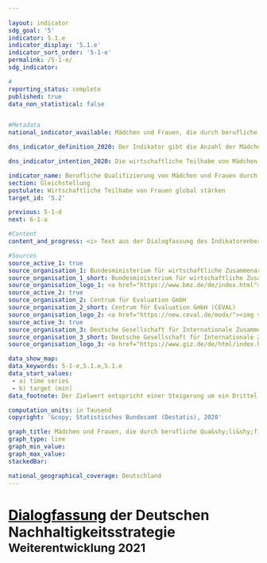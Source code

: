 ```yaml
---
                   
layout: indicator                   
sdg_goal: '5'                   
indicator: 5.1.e                   
indicator_display: '5.1.e'                   
indicator_sort_order: '5-1-e'                   
permalink: /5-1-e/                   
sdg_indicator:                    

#                   
reporting_status: complete                   
published: true                   
data_non_statistical: false                   


#Metadata                   
national_indicator_available: Mädchen und Frauen, die durch berufliche Qualifizierungsmaßnahmen deutscher entwicklungspolitischer Zusammenarbeit erreicht wurden                   

dns_indicator_definition_2020: Der Indikator gibt die Anzahl der Mädchen und Frauen in Entwicklungs- und Schwellenländern an, die durch berufliche Qua&shy;li&shy;fi&shy;zierungs&shy;maß&shy;nahmen deutscher ent&shy;wick&shy;lungs&shy;po&shy;li&shy;ti&shy;scher Zu&shy;sam&shy;men&shy;ar&shy;beit erreicht wurden.                   

dns_indicator_intention_2020: Die wirtschaftliche Teilhabe von Mädchen und Frauen in Entwicklungs- und Schwellenländern soll gestärkt werden. Daher soll bis 2030 die Anzahl der durch deutsche Entwicklungs&shy;zusammen&shy;arbeit beruflich qualifizierten Mädchen und Frauen in Entwicklungs- und Schwellenländern sukzessive um ein Drittel gegenüber dem Jahr 2015 erhöht werden.                   

indicator_name: Berufliche Qualifizierung von Mädchen und Frauen durch deutsche ent&shy;wick&shy;lungs&shy;po&shy;li&shy;ti&shy;sche Zu&shy;sam&shy;men&shy;ar&shy;beit                   
section: Gleichstellung                   
postulate: Wirtschaftliche Teilhabe von Frauen global stärken                   
target_id: '5.2'                   

previous: 5-1-d                   
next: 6-1-a                   

#Content                    
content_and_progress: <i> Text aus der Dialogfassung des Indikatorenberichts 2020</i><br><br>Als Datenquelle wurden Informationen vom Bundesministerium für wirtschaftliche Zusammenarbeit und Entwicklung (BMZ) zu geförderten Projekten verwendet, die sich im Jahr 2015 in der Durchführungsphase befanden. Zu diesen Maßnahmen zählen alle kurz-, mittel- und langfristigen formalen und non-formalen Berufsbildungsmaßnahmen in Entwicklungs- und Schwellenländern. Die Maßnahmen werden vollständig durch Mittel des Bundeshaushaltes sowie durch Marktmittel der Kreditanstalt für Wiederaufbau finanziert. Die Datenerhebung erfolgte erstmalig im Jahr 2015 im Auftrag des BMZ durch die Deutsche Gesellschaft für Internationale Zusammenarbeit GmbH sowie das Centrum für Evaluation GmbH und wird im dreijährigen Rhythmus durchgeführt. Insofern kann eine mögliche Zielerreichung des Indikators gemäß der im Indikatorenbericht zugrunde gelegten Methodik noch nicht beurteilt werden. <br><br>Im Jahr 2018 wurden rund 863&nbsp;000 Mädchen und Frauen durch berufliche Qualifizierungsmaßnahmen erreicht. Dies ist gegenüber 2015 – dem ersten Jahr der Erhebung – ein Anstieg um 243&nbsp;%. Davon konnten 26,5&nbsp;% über direkte Berufsbildungsmaßnahmen erreicht werden. Durch Institutionenförderung wurden 31,6&nbsp;% der Mädchen und Frauen erreicht und durch Maßnahmen auf Politikfeldebene 41,8&nbsp;%. Durch die finanzielle Zusammenarbeit wurden ins-gesamt 93,0&nbsp;% der Mädchen und Frauen erreicht.<br><br>Mädchen und Frauen in Entwicklungs- und Schwellenländern werden auf unterschiedlichen Ebenen von deutscher entwicklungspolitischer Zusammenarbeit erreicht, weswegen die Daten auf drei Ebenen abgefragt wurden. (1) Bei Maßnahmen auf Individualebene kann die Anzahl der Mädchen und Frauen, die beruflich aus- und weitergebildet wurden oder an entsprechend ausgerichteten Beratungsmaßnahmen teilgenommen haben, direkt erfasst werden. Bei (2) Förderung von Institutionen oder (3) Förderung auf Politikfeldebene muss die erreichte Anzahl in den geförderten Aus- und Weiterbildungseinrichtungen geschätzt werden. Dabei werden auf Institutionenebene die Gesamtzahl der weiblichen Aus- und Weiterzubildenden in den jeweils geförderten Aus- und Weiterbildungseinrichtungen und auf Politikfeldebene alle weiblichen Aus- und Weiterzubildenden in den Partnerländern als erreichte Mädchen und Frauen angenommen. Folglich kann es zu Überschätzungen und zu Mehrfachzählungen kommen – insbesondere auf Politikfeldebene. Ferner kann nicht ausgeschlossen werden, dass es bei Nachfolgeprojekten oder bei mehreren zeitgleich durchgeführten Projekten in derselben Region zu Mehrfachzählungen der erreichten Mädchen und Frauen kommt.<br><br>Der Wert des Indikators hängt stark von der geförderten Ebene ab, da durch die Förderung von Institutionen oder Politikfeldern in der Regel mehr Mädchen und Frauen erreicht werden als bei individuellen Maßnahmen. Der Indikator trifft keine Aussage zu Erfolg, Umfang und Qualität der Qualifizierungsmaßnahmen, die recht unterschiedlich sein können. Die Maßnahmen zur Förderung der beruflichen Qualifizierung von Mädchen und Frauen sind Teil der gesamten öffentlichen Entwicklungsausgaben. Diese sind im Indikator 17.1 dargestellt.                   

#Sources
source_active_1: true                           
source_organisation_1: Bundesministerium für wirtschaftliche Zusammenarbeit und Entwicklung (BMZ)                           
source_organisation_1_short: Bundesministerium für wirtschaftliche Zusammenarbeit und Entwicklung (BMZ)                           
source_organisation_logo_1: <a href="https://www.bmz.de/de/index.html"><img src="https://g205sdgs.github.io/sdg-indicators/public/logos/bmz.png" alt="Logo Bundesministerium für wirtschaftliche Zusammenarbeit und Entwicklung (BMZ)" title="Klicken Sie hier um zu der Homepage der Organisation zu gelangen" /></a>
source_active_2: true                           
source_organisation_2: Centrum für Evaluation GmbH                           
source_organisation_2_short: Centrum für Evaluation GmbH (CEVAL)                           
source_organisation_logo_2: <a href="https://new.ceval.de/modx/"><img src="https://g205sdgs.github.io/sdg-indicators/public/logos/ceval.png" alt="Logo Centrum für Evaluation GmbH (CEVAL)" title="Klicken Sie hier um zu der Homepage der Organisation zu gelangen" /></a>
source_active_3: true                           
source_organisation_3: Deutsche Gesellschaft für Internationale Zusammenarbeit (GIZ) GmbH                           
source_organisation_3_short: Deutsche Gesellschaft für Internationale Zusammenarbeit (GIZ) GmbH                           
source_organisation_logo_3: <a href="https://www.giz.de/de/html/index.html"><img src="https://g205sdgs.github.io/sdg-indicators/public/logos/giz.png" alt="Logo Deutsche Gesellschaft für Internationale Zusammenarbeit (GIZ) GmbH" title="Klicken Sie hier um zu der Homepage der Organisation zu gelangen" /></a>

data_show_map:                    
data_keywords: 5-1-e,5.1.e,5.1.e                   
data_start_values: 
 - a) time series
 - b) target (min)                   
data_footnote: Der Zielwert entspricht einer Steigerung um ein Drittel gegenüber 2015                   

computation_units: in Tausend                   
copyright: '&copy; Statistisches Bundesamt (Destatis), 2020'                   

graph_title: Mädchen und Frauen, die durch berufliche Qua&shy;li&shy;fi&shy;zierungs&shy;maß&shy;nahmen deutscher ent&shy;wick&shy;lungs&shy;po&shy;li&shy;ti&shy;scher Zu&shy;sam&shy;men&shy;ar&shy;beit erreicht wurden                   
graph_type: line                   
graph_min_value:                    
graph_max_value:                    
stackedBar:                    

national_geographical_coverage: Deutschland                   
---
```

<h1><a href="https://www.bundesregierung.de/breg-de/themen/nachhaltigkeitspolitik/eine-strategie-begleitet-uns/dialog-zur-nachhaltigkeit" style="color: black">  <u>Dialogfassung</u></a> der Deutschen Nachhaltigkeitsstrategie<br><small>Weiterentwicklung 2021</small></h1>